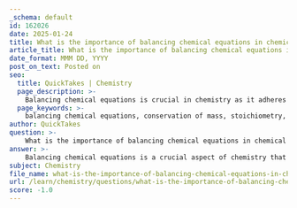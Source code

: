 ```yaml
---
_schema: default
id: 162026
date: 2025-01-24
title: What is the importance of balancing chemical equations in chemical reactions?
article_title: What is the importance of balancing chemical equations in chemical reactions?
date_format: MMM DD, YYYY
post_on_text: Posted on
seo:
  title: QuickTakes | Chemistry
  page_description: >-
    Balancing chemical equations is crucial in chemistry as it adheres to the law of conservation of mass, facilitates stoichiometric calculations, enhances safety, and aids in understanding chemical reaction mechanisms.
  page_keywords: >-
    balancing chemical equations, conservation of mass, stoichiometry, predicting reaction outcomes, chemical safety, chemical reactions, methods of balancing, inspection method, algebraic balancing method
author: QuickTakes
question: >-
    What is the importance of balancing chemical equations in chemical reactions?
answer: >-
    Balancing chemical equations is a crucial aspect of chemistry that ensures the law of conservation of mass is upheld during chemical reactions. Here are the key reasons why balancing chemical equations is important:\n\n1. **Conservation of Mass**: The fundamental principle behind balancing chemical equations is the law of conservation of mass, which states that matter cannot be created or destroyed in a chemical reaction. This means that the number of atoms of each element must be the same on both the reactant and product sides of the equation. Balancing ensures that this principle is respected, allowing chemists to accurately represent the reaction.\n\n2. **Stoichiometry**: Balancing chemical equations is essential for stoichiometric calculations, which involve determining the quantities of reactants and products involved in a reaction. Accurate stoichiometric ratios are necessary for predicting how much product will be formed from given amounts of reactants, which is vital in both laboratory and industrial settings.\n\n3. **Predicting Reaction Outcomes**: A balanced equation provides a clear picture of the reactants and products involved in a chemical reaction. This clarity helps chemists predict the outcomes of reactions, including the formation of products and the release or absorption of energy.\n\n4. **Chemical Safety**: In practical applications, such as in laboratories or industrial processes, knowing the exact amounts of substances involved in a reaction is critical for safety. Balancing equations helps prevent hazardous situations that could arise from incorrect proportions of reactants.\n\n5. **Understanding Reaction Mechanisms**: Balancing equations can also aid in understanding the mechanisms of chemical reactions. By analyzing the balanced equation, chemists can infer how different reactants interact and the steps involved in the transformation to products.\n\n### Methods of Balancing Chemical Equations\n\nThere are several methods to balance chemical equations, including:\n\n- **Balancing by Inspection**: This method involves adjusting the coefficients of the reactants and products to ensure that the number of atoms for each element is equal on both sides. For example, if you have a reaction with nitrogen and oxygen, you would adjust the coefficients until the number of nitrogen and oxygen atoms is the same on both sides.\n\n- **Algebraic Balancing Method**: This method involves assigning algebraic variables as coefficients to each species in the unbalanced equation. By setting up a system of equations based on the number of atoms of each element, you can solve for the coefficients that balance the equation.\n\nIn summary, balancing chemical equations is essential for accurately representing chemical reactions, performing stoichiometric calculations, ensuring safety, and understanding the underlying principles of chemistry.
subject: Chemistry
file_name: what-is-the-importance-of-balancing-chemical-equations-in-chemical-reactions.md
url: /learn/chemistry/questions/what-is-the-importance-of-balancing-chemical-equations-in-chemical-reactions
score: -1.0
---
```


&nbsp;